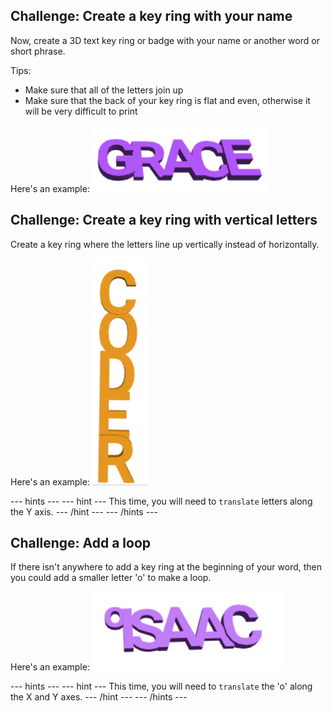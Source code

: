 ## Challenge: Create a key ring with your name

Now, create a 3D text key ring or badge with your name or another word or short phrase. 

Tips:
+ Make sure that all of the letters join up
+ Make sure that the back of your key ring is flat and even, otherwise it will be very difficult to print

Here's an example:
![screenshot](images/coder-grace.png)

## Challenge: Create a key ring with vertical letters

Create a key ring where the letters line up vertically instead of horizontally. 

Here's an example:
![screenshot](images/coder-vertical.png)
	
--- hints ---
--- hint ---
This time, you will need to `translate` letters along the Y axis. 
--- /hint ---
--- /hints ---

## Challenge: Add a loop

If there isn't anywhere to add a key ring at the beginning of your word, then you could add a smaller letter 'o' to make a loop. 

Here's an example:
![screenshot](images/coder-loop.png)

--- hints ---
--- hint ---
This time, you will need to `translate` the 'o' along the X and Y axes. 
--- /hint ---
--- /hints ---

